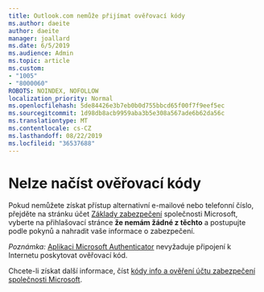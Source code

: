 ```yaml
---
title: Outlook.com nemůže přijímat ověřovací kódy
ms.author: daeite
author: daeite
manager: joallard
ms.date: 6/5/2019
ms.audience: Admin
ms.topic: article
ms.custom:
- "1005"
- "8000060"
ROBOTS: NOINDEX, NOFOLLOW
localization_priority: Normal
ms.openlocfilehash: 5de84426e3b7eb0b0d755bbcd65f00f7f9eef5ec
ms.sourcegitcommit: 1d98db8acb9959aba3b5e308a567ade6b62da56c
ms.translationtype: MT
ms.contentlocale: cs-CZ
ms.lasthandoff: 08/22/2019
ms.locfileid: "36537688"
---
```

# <a name="cant-get-verification-codes"></a>Nelze načíst ověřovací kódy

Pokud nemůžete získat přístup alternativní e-mailové nebo telefonní číslo, přejděte na stránku účet [Základy zabezpečení](https://account.microsoft.com/security) společnosti Microsoft, vyberte na přihlašovací stránce **že nemám žádné z těchto** a postupujte podle pokynů a nahradit vaše informace o zabezpečení.

*Poznámka:* [Aplikaci Microsoft Authenticator](https://go.microsoft.com/fwlink/?linkid=2016117) nevyžaduje připojení k Internetu poskytovat ověřovací kód.

Chcete-li získat další informace, číst [kódy info a ověření účtu zabezpečení společnosti Microsoft](https://support.microsoft.com/help/12428/).